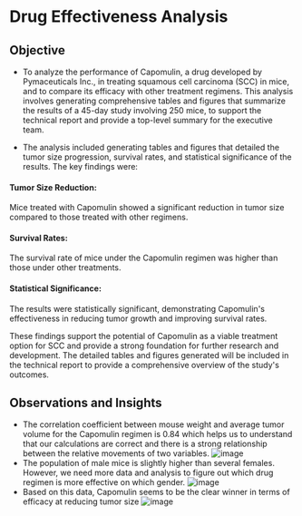 # Drug Effectiveness Analysis

## Objective
* To analyze the performance of Capomulin, a drug developed by Pymaceuticals Inc., in treating squamous cell carcinoma (SCC) in mice, and to compare its efficacy with other treatment regimens. This analysis involves generating comprehensive tables and figures that summarize the results of a 45-day study involving 250 mice, to support the technical report and provide a top-level summary for the executive team.

* The analysis included generating tables and figures that detailed the tumor size progression, survival rates, and statistical significance of the results. The key findings were:

#### Tumor Size Reduction: 
Mice treated with Capomulin showed a significant reduction in tumor size compared to those treated with other regimens.
#### Survival Rates: 
The survival rate of mice under the Capomulin regimen was higher than those under other treatments.
#### Statistical Significance: 
The results were statistically significant, demonstrating Capomulin's effectiveness in reducing tumor growth and improving survival rates.

These findings support the potential of Capomulin as a viable treatment option for SCC and provide a strong foundation for further research and development. The detailed tables and figures generated will be included in the technical report to provide a comprehensive overview of the study's outcomes.

## Observations and Insights
* The correlation coefficient between mouse weight and average tumor volume for the Capomulin regimen is 0.84 which helps us to understand that our calculations are correct and there is a strong relationship between the relative movements of two variables.
![image](https://github.com/borisyalcin/drug-effectiveness/assets/155834534/2d565759-ba2b-4abb-927e-25e1dfc9d650)
* The population of male mice is slightly higher than several females. However, we need more data and analysis to figure out which drug regimen is more effective on which gender.
![image](https://github.com/borisyalcin/drug-effectiveness/assets/155834534/f1f79d36-3d2b-4223-8089-3267b7ad563b)
* Based on this data, Capomulin seems to be the clear winner in terms of efficacy at reducing tumor size
![image](https://github.com/borisyalcin/drug-effectiveness/assets/155834534/3e2ab891-e9a0-4895-8ff1-e25f095975c6)

